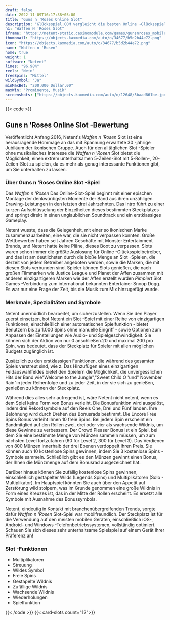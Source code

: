 ```yaml
---
draft: false
date: 2022-11-09T16:17:38+03:00
title: "Guns n 'Roses Online Slot"
description: "Glücksspiel.COM vergleicht die besten Online -Glücksspiel -Sites und -spiele der Kanada.  Unabhängige Produktbewertungen und exklusive Anmeldeangebote. Jetzt spielen!"
h1: "Waffen N 'Roses Slot"
iframe: "https://netent-static.casinomodule.com/games/gunsnroses_mobile_html/game/gunsnroses_mobile_html.xhtml?lobbyURL=https%3A%2F%2Fwww.netent.com%2Fen%2Fsection%2Fentertain%2F&server=https%3A%2F%2Fnetent-game.casinomodule.com%2F&sessId=DEMO1528900471887-17061-EUR&operatorId=default&gameId=gunsnroses_mobile_html&lang=en&integration=standard&keepAliveURL=&gameName=guns-n-roses.mobile&flashParams.bgcolor=000000&targetElement=game&staticServer=https%3A%2F%2Fnetent-static.casinomodule.com%2F"
thumbnail: "https://objects.kaxmedia.com/auto/o/34677/b5d2b44e72.png"
icon: "https://objects.kaxmedia.com/auto/o/34677/b5d2b44e72.png"
name: "Waffen n 'Rosen"
home: true
weight: 1
software: "Netent"
lines: "96.98%"
reels: "Nein"
freeSpins: "Mittel"
wildSymbol: "Ja"
minMaxBet: "200.000 Dollar.00"
maxWin: "Prominente, Musik"
screenshots: ["https://objects.kaxmedia.com/auto/o/12648/5baad861be.jpeg"]
---
```


{{< code >}}<h2>Guns n 'Roses Online Slot -Bewertung</h2><p>Veröffentlicht Anfang 2016, Netent's <em>Waffen n 'Rosen</em> Slot ist eine herausragende Hommage an das mit Spannung erwartete 30 -jährige Jubiläum der ikonischen Gruppe. Auch für den alltäglichen Slot -Spieler ohne musikalisches Interesse die <em>Waffen n 'Rosen</em> Slot bietet die Möglichkeit, einen extrem unterhaltsamen 5-Zeilen-Slot mit 5-Rollen-, 20-Zeilen-Slot zu spielen, da es mehr als genug interessante Funktionen gibt, um Sie unterhalten zu lassen.</p><h3>Über Guns n 'Roses Online Slot -Spiel</h3><p>Das <em>Waffen n 'Rosen</em> Das Online-Slot-Spiel beginnt mit einer epischen Montage der denkwürdigsten Momente der Band aus ihren unzähligen Drawing-Leistungen in den letzten drei Jahrzehnten. Das Intro führt zu einer kurzen Aufschlüsselung der Einzelheiten dieses bestimmten Steckplatzes und springt direkt in einen unglaublichen Soundtrack und ein erstklassiges Gameplay.</p><p>Netent wusste, dass die Gelegenheit, mit einer so ikonischen Marke zusammenzuarbeiten, eine war, die sie nicht verpassen konnten. Große Wettbewerber haben seit Jahren Geschäfte mit Monster Entertainment Brands, und Netent hatte keine Pläne, dieses Boot zu verpassen. Slots waren schon immer die größte Auslosung für Online -Glücksspielbetreiber, und das ist am deutlichsten durch die bloße Menge an Slot -Spielen, die derzeit von jedem Betreiber angeboten werden, sowie die Marken, die mit diesen Slots verbunden sind. Spieler können Slots genießen, die nach großen Filmmarken wie Justice League und Planet der Affen zusammen mit anderen einzigartigeren Marken wie der Affen erstellt wurden <em>Pimpiert</em> Slot Games -Verbindung zum international bekannten Entertainer Snoop Dogg. Es war nur eine Frage der Zeit, bis die Musik zum Mix hinzugefügt wurde.</p><h3>Merkmale, Spezialitäten und Symbole</h3><p>Netent unermüdlich bearbeitet, um sicherzustellen. Wenn Sie den Player zuerst einsetzen, bot Netent ein Slot -Spiel mit einer Reihe von einzigartigen Funktionen, einschließlich einer automatischen Spielfunktion - bietet Benutzern bis zu 1.000 Spins ohne manuelle Eingriff - sowie Optionen zum Anpassen der Einstellungen wie Audio- und Spielgeschwindigkeit. Sie können sich der Aktion von nur 0 anschließen.20 und maximal 200 pro Spin, was bedeutet, dass der Steckplatz für Spieler mit allen möglichen Budgets zugänglich ist.</p><p>Zusätzlich zu den erstklassigen Funktionen, die während des gesamten Spiels verstreut sind, wie z. Das Hinzufügen eines einzigartigen Feldauswahlfeldes bietet den Spielern die Möglichkeit, die unvergesslichen Hits der Band wie"Welcome to the Jungle","Sweet Child O 'und" November Rain"in jeder Reihenfolge und zu jeder Zeit, in der sie sich zu genießen, genießen zu können der Steckplatz.</p><p>Während dies alles sehr aufregend ist, wäre Netent nicht netent, wenn es dem Spiel keine Form von Bonus verleiht. Die Bonusfunktion wird ausgelöst, indem drei Rekordsymbole auf den Reels One, Drei und Fünf landen. Ihre Belohnung wird durch Drehen des Bonusrads bestimmt. Die Encore Free Spins Bonus verleiht Ihnen 10 freie Spins. Bei jedem Spin erscheint ein Bandmitglied auf den Rollen zwei, drei oder vier als wachsende Wildnis, um diese Gewinne zu verbessern. Der Crowd Pleaser Bonus ist ein Spiel, bei dem Sie eine bestimmte Menge von Münzen sammeln müssen, um zum nächsten Level fortzufahren (60 für Level 2, 300 für Level 3). Das Verdienen von 800 Münzen innerhalb der drei Ebenen verdoppelt Ihren Preis. Sie können auch 10 kostenlose Spins gewinnen, indem Sie 3 kostenlose Spins -Symbole sammeln. Schließlich gibt es den Münzen gewinnt einen Bonus, der Ihnen die Münzmenge auf dem Bonusrad ausgezeichnet hat.</p><p>Darüber hinaus können Sie zufällig kostenlose Spins gewinnen, einschließlich gestapelter Wilds (Legends Spins) und Multiplikatoren (Solo -Multiplikator). Im Hauptspiel könnten Sie auch über den Appetit auf Zerstörung wild stolpern, was im Grunde genommen eine große Wildnis in Form eines Kreuzes ist, das in der Mitte der Rollen erscheint. Es ersetzt alle Symbole mit Ausnahme des Bonussymbols.</p><p>Netent, eindeutig in Kontakt mit branchenübergreifenden Trends, sorgte dafür <em>Waffen n 'Rosen</em> Slot-Spiel war mobilfreundlich. Der Steckplatz ist für die Verwendung auf den meisten mobilen Geräten, einschließlich iOS-, Android- und Windows -Telefonbetriebssystemen, vollständig optimiert. Schauen Sie sich dieses sehr unterhaltsame Spielspiel auf einem Gerät Ihrer Präferenz an!</p><h3>
Slot -Funktionen</h3><ul>
<li></span>
Multiplikatoren</li>
<li></span>
Streuung</li>
<li></span>
Wildes Symbol</li>
<li></span>
Freie Spins</li>
<li></span>
Gestapelte Wildnis</li>
<li></span>
Zufällige Wildnis</li>
<li></span>
Wachsende Wildnis</li>
<li></span>
Wiederholungen</li>
<li></span>
Spielfunktion</li></ul>{{< /code >}}
{{< card-slots count="12">}}